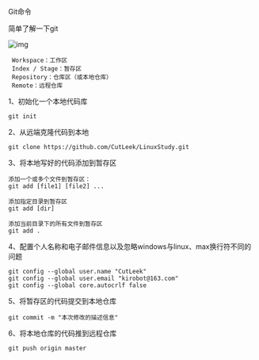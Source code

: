 Git命令

简单了解一下git

![img](http://www.ruanyifeng.com/blogimg/asset/2015/bg2015120901.png)

```
 Workspace：工作区
 Index / Stage：暂存区
 Repository：仓库区（或本地仓库）
 Remote：远程仓库
```



1、初始化一个本地代码库

```
git init 
```

2、从远端克隆代码到本地

```
git clone https://github.com/CutLeek/LinuxStudy.git
```

3、将本地写好的代码添加到暂存区

```
添加一个或多个文件到暂存区：
git add [file1] [file2] ...

添加指定目录到暂存区
git add [dir]

添加当前目录下的所有文件到暂存区
git add .
```

4、配置个人名称和电子邮件信息以及忽略windows与linux、max换行符不同的问题

```
git config --global user.name "CutLeek"
git config --global user.email "kirobot@163.com"
git config --global core.autocrlf false
```

5、将暂存区的代码提交到本地仓库

```
git commit -m "本次修改的描述信息"
```

6、将本地仓库的代码推到远程仓库

```
git push origin master
```

























